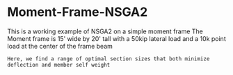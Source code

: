 # Moment-Frame-NSGA2
This is a working example of NSGA2 on a simple moment frame  The Moment frame is 15' wide by 20' tall with a 50kip lateral load and a 10k point load at the center of the frame beam

    Here, we find a range of optimal section sizes that both minimize deflection and member self weight

